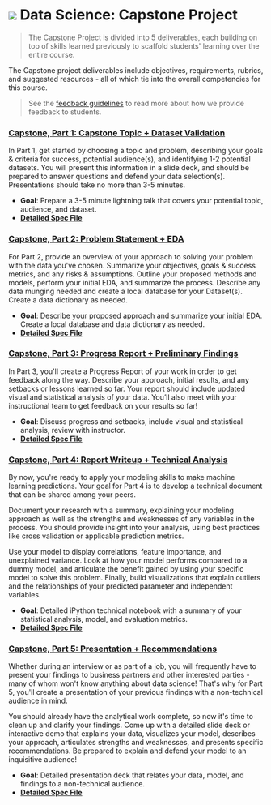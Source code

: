 # ![](https://ga-dash.s3.amazonaws.com/production/assets/logo-9f88ae6c9c3871690e33280fcf557f33.png) Data Science: Capstone Project

> The Capstone Project is divided into 5 deliverables, each building on top of skills learned previously to scaffold students' learning over the entire course.

The Capstone project deliverables include objectives, requirements, rubrics, and suggested resources - all of which tie into the overall competencies for this course.

> See the [feedback guidelines](../project-feedback.md) to read more about how we provide feedback to students.


### **[Capstone, Part 1: Capstone Topic + Dataset Validation](./part-01/)**

In Part 1, get started by choosing a topic and problem, describing your goals & criteria for success, potential audience(s), and identifying 1-2 potential datasets. You will present this information in a slide deck, and should be prepared to answer questions and defend your data selection(s). Presentations should take no more than 3-5 minutes.

- **Goal**: Prepare a 3-5 minute lightning talk that covers your potential topic, audience, and dataset.
- **[Detailed Spec File](./part-01/readme.md)**


### **[Capstone, Part 2: Problem Statement + EDA](./part-02/)**

For Part 2, provide an overview of your approach to solving your problem with the data you've chosen. Summarize your objectives, goals & success metrics, and any risks & assumptions. Outline your proposed methods and models, perform your initial EDA, and summarize the process. Describe any data munging needed and create a local database for your Dataset(s). Create a data dictionary as needed.

- **Goal**: Describe your proposed approach and summarize your initial EDA. Create a local database and data dictionary as needed.
- **[Detailed Spec File](./part-02/readme.md)**


### **[Capstone, Part 3: Progress Report + Preliminary Findings](./part-03/)**

In Part 3, you'll create a Progress Report of your work in order to get feedback along the way. Describe your approach, initial results, and any setbacks or lessons learned so far. Your report should include updated visual and statistical analysis of your data. You’ll also meet with your instructional team to get feedback on your results so far!

- **Goal**: Discuss progress and setbacks, include visual and statistical analysis, review with instructor.
- **[Detailed Spec File](./part-03/readme.md)**


### **[Capstone, Part 4: Report Writeup + Technical Analysis](./part-04/)**

By now, you're ready to apply your modeling skills to make machine learning predictions. Your goal for Part 4 is to develop a technical document that can be shared among your peers.

Document your research with a summary, explaining your modeling approach as well as the strengths and weaknesses of any variables in the process. You should provide insight into your analysis, using best practices like cross validation or applicable prediction metrics.

Use your model to display correlations, feature importance, and unexplained variance. Look at how your model performs compared to a dummy model, and articulate the benefit gained by using your specific model to solve this problem. Finally, build visualizations that explain outliers and the relationships of your predicted parameter and independent variables.

- **Goal**: Detailed iPython technical notebook with a summary of your statistical analysis, model, and evaluation metrics.
- **[Detailed Spec File](./part-04/readme.md)**


### **[Capstone, Part 5: Presentation + Recommendations](./part-05/)**

Whether during an interview or as part of a job, you will frequently have to present your findings to business partners and other interested parties - many of whom won't know anything about data science! That's why for Part 5, you'll create a presentation of your previous findings with a non-technical audience in mind.

You should already have the analytical work complete, so now it's time to clean up and clarify your findings. Come up with a detailed slide deck or interactive demo that explains your data, visualizes your model, describes your approach, articulates strengths and weaknesses, and presents specific recommendations. Be prepared to explain and defend your model to an inquisitive audience!

- **Goal**: Detailed presentation deck that relates your data, model, and findings to a non-technical audience.
- **[Detailed Spec File](./part-05/readme.md)**
